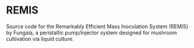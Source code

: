 # REMIS
Source code for the Remarkably Efficient Mass Inoculation System (REMIS) by Fungaia, a peristaltic pump/injector system designed for mushroom cultivation via liquid culture.
